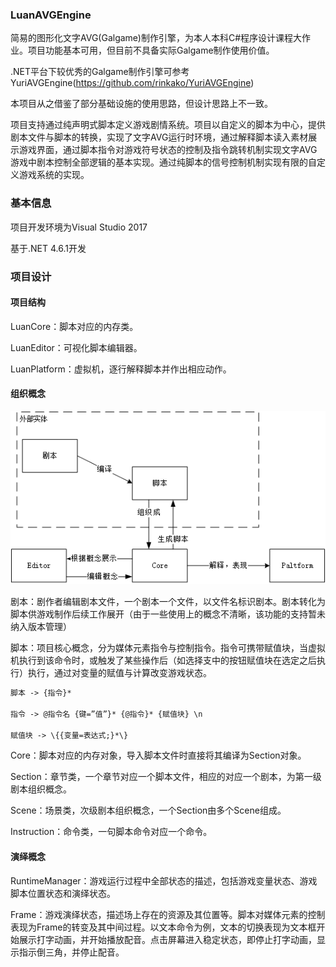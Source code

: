 ﻿### LuanAVGEngine

简易的图形化文字AVG(Galgame)制作引擎，为本人本科C#程序设计课程大作业。项目功能基本可用，但目前不具备实际Galgame制作使用价值。

.NET平台下较优秀的Galgame制作引擎可参考YuriAVGEngine(https://github.com/rinkako/YuriAVGEngine)

本项目从之借鉴了部分基础设施的使用思路，但设计思路上不一致。



项目支持通过纯声明式脚本定义游戏剧情系统。项目以自定义的脚本为中心，提供剧本文件与脚本的转换，实现了文字AVG运行时环境，通过解释脚本读入素材展示游戏界面，通过脚本指令对游戏符号状态的控制及指令跳转机制实现文字AVG游戏中剧本控制全部逻辑的基本实现。通过纯脚本的信号控制机制实现有限的自定义游戏系统的实现。

### 基本信息

项目开发环境为Visual Studio 2017

基于.NET 4.6.1开发

### 项目设计

#### 项目结构

LuanCore：脚本对应的内存类。

LuanEditor：可视化脚本编辑器。

LuanPlatform：虚拟机，逐行解释脚本并作出相应动作。

#### 组织概念

![Concept](https://github.com/sutakori/LuanAVGEngine/blob/master/concepts.png)

剧本：剧作者编辑剧本文件，一个剧本一个文件，以文件名标识剧本。剧本转化为脚本供游戏制作后续工作展开（由于一些使用上的概念不清晰，该功能的支持暂未纳入版本管理）

脚本：项目核心概念，分为媒体元素指令与控制指令。指令可携带赋值块，当虚拟机执行到该命令时，或触发了某些操作后（如选择支中的按钮赋值块在选定之后执行）执行，通过对变量的赋值与计算改变游戏状态。

```reStructuredText
脚本 -> {指令}*

指令 -> @指令名 {键=”值”}* {@指令}* {赋值块} \n

赋值块 -> \{{变量=表达式;}*\}
```

Core：脚本对应的内存对象，导入脚本文件时直接将其编译为Section对象。

Section：章节类，一个章节对应一个脚本文件，相应的对应一个剧本，为第一级剧本组织概念。

Scene：场景类，次级剧本组织概念，一个Section由多个Scene组成。

Instruction：命令类，一句脚本命令对应一个命令。

#### 演绎概念

RuntimeManager：游戏运行过程中全部状态的描述，包括游戏变量状态、游戏脚本位置状态和演绎状态。

Frame：游戏演绎状态，描述场上存在的资源及其位置等。脚本对媒体元素的控制表现为Frame的转变及其中间过程。以文本命令为例，文本的切换表现为文本框开始展示打字动画，并开始播放配音。点击屏幕进入稳定状态，即停止打字动画，显示指示倒三角，并停止配音。

